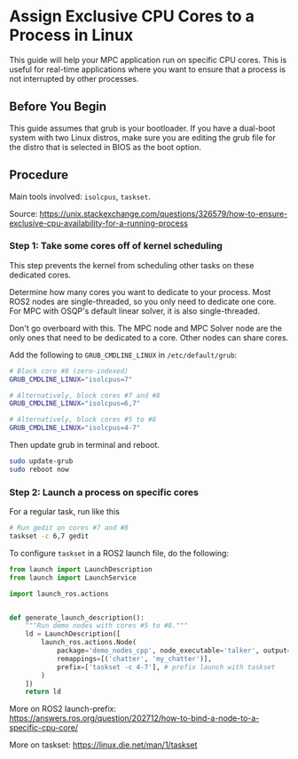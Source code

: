 # Assign Exclusive CPU Cores to a Process in Linux

This guide will help your MPC application run on specific CPU cores. This is useful for real-time applications where you want to ensure that a process is not interrupted by other processes.

## Before You Begin

This guide assumes that grub is your bootloader. If you have a dual-boot system with two Linux distros, make sure you are editing the grub file for the distro that is selected in BIOS as the boot option.

## Procedure

Main tools involved: `isolcpus`, `taskset`.

Source: <https://unix.stackexchange.com/questions/326579/how-to-ensure-exclusive-cpu-availability-for-a-running-process>

### Step 1: Take some cores off of kernel scheduling

This step prevents the kernel from scheduling other tasks on these dedicated cores.

Determine how many cores you want to dedicate to your process. Most ROS2 nodes are single-threaded, so you only need to dedicate one core. For MPC with OSQP's default linear solver, it is also single-threaded.

Don't go overboard with this. The MPC node and MPC Solver node are the only ones that need to be dedicated to a core. Other nodes can share cores.

Add the following to `GRUB_CMDLINE_LINUX` in `/etc/default/grub`:

```bash
# Block core #8 (zero-indexed)
GRUB_CMDLINE_LINUX="isolcpus=7"

# Alternatively, block cores #7 and #8
GRUB_CMDLINE_LINUX="isolcpus=6,7"

# Alternatively, block cores #5 to #8
GRUB_CMDLINE_LINUX="isolcpus=4-7"
```

Then update grub in terminal and reboot.

```bash
sudo update-grub
sudo reboot now
```

### Step 2: Launch a process on specific cores

For a regular task, run like this

```bash
# Run gedit on cores #7 and #8
taskset -c 6,7 gedit
```

To configure `taskset` in a ROS2 launch file, do the following:

```python
from launch import LaunchDescription
from launch import LaunchService

import launch_ros.actions


def generate_launch_description():
    """Run demo nodes with cores #5 to #8."""
    ld = LaunchDescription([
        launch_ros.actions.Node(
            package='demo_nodes_cpp', node_executable='talker', output='screen',
            remappings=[('chatter', 'my_chatter')],
            prefix=['taskset -c 4-7'], # prefix launch with taskset
        )
    ])
    return ld
```

More on ROS2 launch-prefix: <https://answers.ros.org/question/202712/how-to-bind-a-node-to-a-specific-cpu-core/>

More on taskset: <https://linux.die.net/man/1/taskset>
